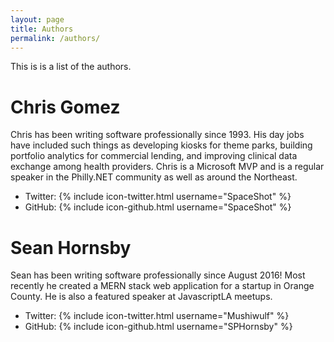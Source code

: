 ```yaml
---
layout: page
title: Authors
permalink: /authors/
---
```


This is is a list of the authors.

# Chris Gomez

Chris has been writing software professionally since 1993. His day jobs have included such things as developing kiosks for theme parks, building portfolio analytics for commercial lending, and improving clinical data exchange among health providers. Chris is a Microsoft MVP and is a regular speaker in the Philly.NET community as well as around the Northeast.

* Twitter: {% include icon-twitter.html username="SpaceShot" %}
* GitHub: {% include icon-github.html username="SpaceShot" %}


# Sean Hornsby 

Sean has been writing software professionally since August 2016! Most recently he created a MERN stack web application for a startup in Orange County. He is also a featured speaker at JavascriptLA meetups.

* Twitter: {% include icon-twitter.html username="Mushiwulf" %}
* GitHub: {% include icon-github.html username="SPHornsby" %}
